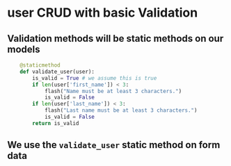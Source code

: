 # user CRUD with basic Validation

## Validation methods will be static methods on our models

```py
    @staticmethod
    def validate_user(user):
        is_valid = True # we assume this is true
        if len(user['first_name']) < 3:
            flash("Name must be at least 3 characters.")
            is_valid = False
        if len(user['last_name']) < 3:
            flash("Last name must be at least 3 characters.")
            is_valid = False
        return is_valid
```

## We use the `validate_user` static method on form data

